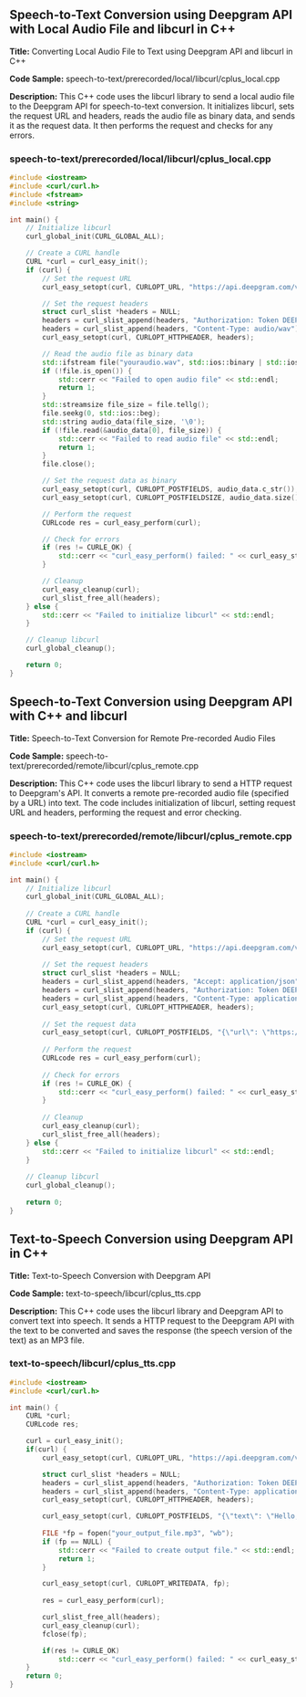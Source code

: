 ## Speech-to-Text Conversion using Deepgram API with Local Audio File and libcurl in C++

**Title:** Converting Local Audio File to Text using Deepgram API and libcurl in C++

**Code Sample:** speech-to-text/prerecorded/local/libcurl/cplus_local.cpp

**Description:** This C++ code uses the libcurl library to send a local audio file to the Deepgram API for speech-to-text conversion. It initializes libcurl, sets the request URL and headers, reads the audio file as binary data, and sends it as the request data. It then performs the request and checks for any errors.

### speech-to-text/prerecorded/local/libcurl/cplus_local.cpp

```cpp
#include <iostream>
#include <curl/curl.h>
#include <fstream>
#include <string>

int main() {
    // Initialize libcurl
    curl_global_init(CURL_GLOBAL_ALL);

    // Create a CURL handle
    CURL *curl = curl_easy_init();
    if (curl) {
        // Set the request URL
        curl_easy_setopt(curl, CURLOPT_URL, "https://api.deepgram.com/v1/listen");

        // Set the request headers
        struct curl_slist *headers = NULL;
        headers = curl_slist_append(headers, "Authorization: Token DEEPGRAM_API_KEY"); // Replace YOUR_DEEPGRAM_API_KEY with your actual API key
        headers = curl_slist_append(headers, "Content-Type: audio/wav");
        curl_easy_setopt(curl, CURLOPT_HTTPHEADER, headers);

        // Read the audio file as binary data
        std::ifstream file("youraudio.wav", std::ios::binary | std::ios::ate);
        if (!file.is_open()) {
            std::cerr << "Failed to open audio file" << std::endl;
            return 1;
        }
        std::streamsize file_size = file.tellg();
        file.seekg(0, std::ios::beg);
        std::string audio_data(file_size, '\0');
        if (!file.read(&audio_data[0], file_size)) {
            std::cerr << "Failed to read audio file" << std::endl;
            return 1;
        }
        file.close();

        // Set the request data as binary
        curl_easy_setopt(curl, CURLOPT_POSTFIELDS, audio_data.c_str());
        curl_easy_setopt(curl, CURLOPT_POSTFIELDSIZE, audio_data.size());

        // Perform the request
        CURLcode res = curl_easy_perform(curl);

        // Check for errors
        if (res != CURLE_OK) {
            std::cerr << "curl_easy_perform() failed: " << curl_easy_strerror(res) << std::endl;
        }

        // Cleanup
        curl_easy_cleanup(curl);
        curl_slist_free_all(headers);
    } else {
        std::cerr << "Failed to initialize libcurl" << std::endl;
    }

    // Cleanup libcurl
    curl_global_cleanup();

    return 0;
}

```

## Speech-to-Text Conversion using Deepgram API with C++ and libcurl

**Title:** Speech-to-Text Conversion for Remote Pre-recorded Audio Files

**Code Sample:** speech-to-text/prerecorded/remote/libcurl/cplus_remote.cpp

**Description:** This C++ code uses the libcurl library to send a HTTP request to Deepgram's API. It converts a remote pre-recorded audio file (specified by a URL) into text. The code includes initialization of libcurl, setting request URL and headers, performing the request and error checking.

### speech-to-text/prerecorded/remote/libcurl/cplus_remote.cpp

```cpp
#include <iostream>
#include <curl/curl.h>

int main() {
    // Initialize libcurl
    curl_global_init(CURL_GLOBAL_ALL);
    
    // Create a CURL handle
    CURL *curl = curl_easy_init();
    if (curl) {
        // Set the request URL
        curl_easy_setopt(curl, CURLOPT_URL, "https://api.deepgram.com/v1/listen");
        
        // Set the request headers
        struct curl_slist *headers = NULL;
        headers = curl_slist_append(headers, "Accept: application/json");
        headers = curl_slist_append(headers, "Authorization: Token DEEPGRAM_API_KEY"); // Replace YOUR_DEEPGRAM_API_KEY with your actual API key
        headers = curl_slist_append(headers, "Content-Type: application/json");
        curl_easy_setopt(curl, CURLOPT_HTTPHEADER, headers);
        
        // Set the request data
        curl_easy_setopt(curl, CURLOPT_POSTFIELDS, "{\"url\": \"https://dpgr.am/spacewalk.wav\"}"); // Replace https://dpgr.am/spacewalk.wav with the actual URL of the audio file
        
        // Perform the request
        CURLcode res = curl_easy_perform(curl);
        
        // Check for errors
        if (res != CURLE_OK) {
            std::cerr << "curl_easy_perform() failed: " << curl_easy_strerror(res) << std::endl;
        }
        
        // Cleanup
        curl_easy_cleanup(curl);
        curl_slist_free_all(headers);
    } else {
        std::cerr << "Failed to initialize libcurl" << std::endl;
    }
    
    // Cleanup libcurl
    curl_global_cleanup();
    
    return 0;
}

```

## Text-to-Speech Conversion using Deepgram API in C++

**Title:** Text-to-Speech Conversion with Deepgram API

**Code Sample:** text-to-speech/libcurl/cplus_tts.cpp

**Description:** This C++ code uses the libcurl library and Deepgram API to convert text into speech. It sends a HTTP request to the Deepgram API with the text to be converted and saves the response (the speech version of the text) as an MP3 file.

### text-to-speech/libcurl/cplus_tts.cpp

```cpp
#include <iostream>
#include <curl/curl.h>

int main() {
    CURL *curl;
    CURLcode res;

    curl = curl_easy_init();
    if(curl) {
        curl_easy_setopt(curl, CURLOPT_URL, "https://api.deepgram.com/v1/speak?model=aura-asteria-en");

        struct curl_slist *headers = NULL;
        headers = curl_slist_append(headers, "Authorization: Token DEEPGRAM_API_KEY"); // Replace YOUR_DEEPGRAM_API_KEY with your actual API key
        headers = curl_slist_append(headers, "Content-Type: application/json");
        curl_easy_setopt(curl, CURLOPT_HTTPHEADER, headers);

        curl_easy_setopt(curl, CURLOPT_POSTFIELDS, "{\"text\": \"Hello, how can I help you today?\"}");
        
        FILE *fp = fopen("your_output_file.mp3", "wb");
        if (fp == NULL) {
            std::cerr << "Failed to create output file." << std::endl;
            return 1;
        }

        curl_easy_setopt(curl, CURLOPT_WRITEDATA, fp);
        
        res = curl_easy_perform(curl);

        curl_slist_free_all(headers);
        curl_easy_cleanup(curl);
        fclose(fp);

        if(res != CURLE_OK)
            std::cerr << "curl_easy_perform() failed: " << curl_easy_strerror(res) << std::endl;
    }
    return 0;
}

```

